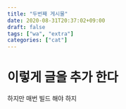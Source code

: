 ```yaml
---
title: "두번째 게시물"
date: 2020-08-31T20:37:02+09:00
draft: false
tags: ["wa", "extra"]
categories: ["cat"]
---
```


# 이렇게 글을 추가 한다

하지만 매번 빌드 해야 하지